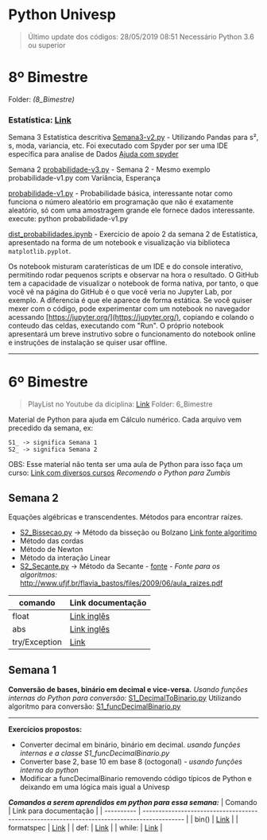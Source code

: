 # Python Univesp

> Último update dos códigos: 28/05/2019 08:51
Necessário Python 3.6 ou superior

# 8º Bimestre
Folder: *(8_Bimestre)*
### Estatística: [Link](https://github.com/dorathoto/PythonUnivesp/tree/master/8_Bimestre)
Semana 3
Estatística descritiva
[Semana3-v2.py](https://github.com/dorathoto/PythonUnivesp/blob/master/8_Bimestre/Semana3-v2.py) - Utilizando Pandas para s², s, moda, variancia, etc.
Foi executado com Spyder por ser uma IDE específica para analise de Dados
[Ajuda com spyder](http://mundoia.com.br/tutorial/analise-exploratoria-de-dados-extraindo-insights-do-fifa-18/)

Semana 2
[probabilidade-v3.py](https://github.com/dorathoto/PythonUnivesp/blob/master/8_Bimestre/probabilidade-v3.py) - Semana 2 - Mesmo exemplo  probabilidade-v1.py com Variância, Esperança


[probabilidade-v1.py](https://github.com/dorathoto/PythonUnivesp/blob/master/8_Bimestre/probabilidade-v1.py "probabilidade-v1.py") - Probabilidade básica, interessante notar como funciona o número aleatório em programação que não é exatamente aleatório, só com uma amostragem grande ele fornece dados interessante.
    execute: python probabilidade-v1.py 

[dist_probabilidades.ipynb](https://github.com/dorathoto/PythonUnivesp/blob/master/8_Bimestre/dist_probabilidades.ipynb "dist_probabilidades.ipynb") - Exercício de apoio 2 da semana 2 de Estatística, apresentado na forma de um notebook e visualização via biblioteca `matplotlib.pyplot`.

Os notebook misturam caraterísticas de um IDE e do console interativo, permitindo rodar pequenos scripts e observar na hora o resultado. O GitHub tem a capacidade de visualizar o notebook de forma nativa, por tanto, o que você vê na página do GitHub é o que você veria no Jupyter Lab, por exemplo. A diferencia é que ele aparece de forma estática. Se você quiser mexer com o código, pode experimentar com um notebook no navegador acessando [https://jupyter.org/](https://jupyter.org/), copiando e colando o conteudo das celdas, executando com "Run". O próprio notebook apresentará um breve instrutivo sobre o funcionamento do notebook online e instruções de instalação se quiser usar offline.
 

------------


# 6º Bimestre
> PlayList no Youtube da diciplina: [Link](https://www.youtube.com/watch?v=OXPKrTqAXuw&list=PLxI8Can9yAHebCIYfnSq7xoITrKOQpI0p)
Folder: 6_Bimestre

Material de Python para ajuda em Cálculo numérico.
Cada arquivo vem precedido da semana, ex:

    S1_ -> significa Semana 1
    S2_ -> significa Semana 2
OBS: Esse material não tenta ser uma aula de Python para isso faça um curso:
[Link com diversos cursos](https://gist.github.com/aledruetta/9ea5996de69045087114d42ba230a587)
*Recomendo o Python para Zumbis*

## Semana 2

Equações algébricas e transcendentes. Métodos para encontrar raízes.

- [S2_Bissecao.py](https://github.com/dorathoto/PythonUnivesp/blob/master/S2_Bissecao.py) -> Método da bisseção ou Bolzano [Link fonte algoritimo](https://www.ufrgs.br/reamat/CalculoNumerico/livro-py/sdeduv-metodo_da_bissecao.html) 
- Método das cordas
- Método de Newton
- Método da interação Linear
- [S2_Secante.py](https://github.com/dorathoto/PythonUnivesp/blob/master/S2_Secante.py) -> Método da Secante - [fonte](https://www.ufrgs.br/reamat/CalculoNumerico/livro-py/sdeduv-metodo_das_secantes.html) - 
*Fonte para os algoritmos:* http://www.ufjf.br/flavia_bastos/files/2009/06/aula_raizes.pdf
 
| comando       | Link documentação                                                                     |
| ------------- | ------------------------------------------------------------------------------------- |
| float         | [Link inglês](https://docs.python.org/3/library/functions.html?highlight=float#float) |
| abs           | [Link inglês](https://docs.python.org/3/library/functions.html?highlight=abs#abs)     |
| try/Exception | [Link](https://pythonhelp.wordpress.com/2012/09/14/tratamento-de-excecoes/)           |

## Semana 1
**Conversão de bases, binário em decimal e vice-versa.**
*Usando funções internas do Python para conversão:* [S1_DecimalToBinario.py](https://github.com/dorathoto/PythonUnivesp/blob/master/S1_DecimalToBinario.py)
Utilizando algoritmo para conversão: [S1_funcDecimalBinario.py](https://github.com/dorathoto/PythonUnivesp/blob/master/S1_funcDecimalBinario.py)

----------------
**Exercícios propostos:**
- Converter decimal em binário, binário em decimal. *usando funções internas e a classe S1_funcDecimalBinario.py*
- Converter base 2, base 10 em base 8 (octogonal) *- usando funções interna do python*
- Modificar a funcDecimalBinario removendo código típicos de Python e deixando em uma lógica mais igual a Univesp

***Comandos a serem aprendidos em python para essa semana:***
| Comando    | Link para documentação                                                                      |
| ---------- | ------------------------------------------------------------------------------------------- |
| bin()      | [Link](https://docs.python.org/3/library/functions.html?highlight=abs#bin)                  |
| formatspec | [Link](https://docs.python.org/3/library/string.html#formatspec)                            |
| def:       | [Link](https://wiki.python.org.br/PrincipiosFuncionais#Definindo_Fun.2BAOcA9Q-es_em_Python) |
| while:     | [Link](http://excript.com/python/while-else-python.html)                                    |
